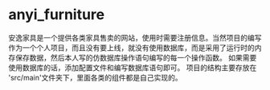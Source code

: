# anyi_furniture
安逸家具是一个提供各类家具售卖的网站，使用时需要注册信息。当然项目的编写作为一个个人项目，而且没有要上线，就没有使用数据库，而是采用了运行时的内存保存数据，然后本人写的仿数据库操作语句编写的每一个操作函数。 如果需要使用数据库的话，添加配置文件和编写数据库语句即可。 项目的结构主要存放在 'src/main'文件夹下，里面各类的组件都是自己实现的。
